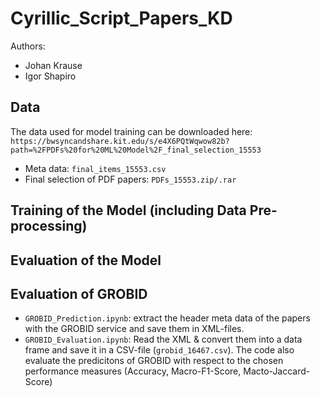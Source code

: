# Cyrillic_Script_Papers_KD
Authors: 
- Johan Krause
- Igor Shapiro

## Data
The data used for model training can be downloaded here: `https://bwsyncandshare.kit.edu/s/e4X6PQtWqwow82b?path=%2FPDFs%20for%20ML%20Model%2F_final_selection_15553`

- Meta data: `final_items_15553.csv`
- Final selection of PDF papers: `PDFs_15553.zip/.rar`

## Training of the Model (including Data Pre-processing)

## Evaluation of the Model

## Evaluation of GROBID
- `GROBID_Prediction.ipynb`: extract the header meta data of the papers with the GROBID service and save them in XML-files.
- `GROBID_Evaluation.ipynb`: Read the XML & convert them into a data frame and save it in a CSV-file (`grobid_16467.csv`). The code also evaluate the predicitons of GROBID with respect to the chosen performance measures (Accuracy, Macro-F1-Score, Macto-Jaccard-Score)

